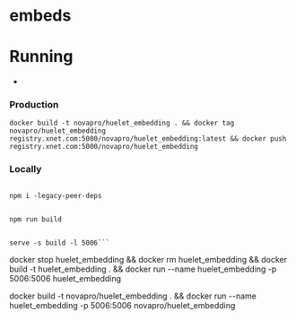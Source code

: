 # embeds



# Running 
- 

### Production
```
docker build -t novapro/huelet_embedding . && docker tag novapro/huelet_embedding registry.xnet.com:5000/novapro/huelet_embedding:latest && docker push registry.xnet.com:5000/novapro/huelet_embedding
```

### Locally
```

npm i -legacy-peer-deps


npm run build


serve -s build -l 5006```
```
docker stop huelet_embedding && docker rm huelet_embedding && docker build -t huelet_embedding . && docker run --name huelet_embedding -p 5006:5006 huelet_embedding

docker build -t novapro/huelet_embedding . && docker run --name huelet_embedding -p 5006:5006 novapro/huelet_embedding
```